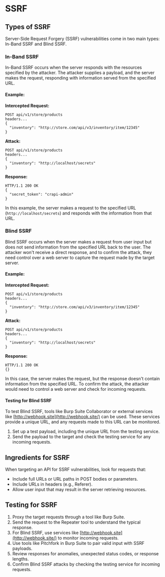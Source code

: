 # SSRF

## Types of SSRF

Server-Side Request Forgery (SSRF) vulnerabilities come in two main types: In-Band SSRF and Blind SSRF.

### In-Band SSRF

In-Band SSRF occurs when the server responds with the resources specified by the attacker. The attacker supplies a payload, and the server makes the request, responding with information served from the specified URL.

#### Example:

**Intercepted Request:**

```plaintext
POST api/v1/store/products
headers...
{
  "inventory": "http://store.com/api/v3/inventory/item/12345"
}
```

**Attack:**

```plaintext
POST api/v1/store/products
headers...
{
  "inventory": "http://localhost/secrets"
}
```

**Response:**

```plaintext
HTTP/1.1 200 OK
{
  "secret_token": "crapi-admin"
}
```

In this example, the server makes a request to the specified URL (`http://localhost/secrets`) and responds with the information from that URL.

### Blind SSRF

Blind SSRF occurs when the server makes a request from user input but does not send information from the specified URL back to the user. The attacker won't receive a direct response, and to confirm the attack, they need control over a web server to capture the request made by the target server.

#### Example:

**Intercepted Request:**

```plaintext
POST api/v1/store/products
headers...
{
  "inventory": "http://store.com/api/v3/inventory/item/12345"
}
```

**Attack:**

```plaintext
POST api/v1/store/products
headers...
{
  "inventory": "http://localhost/secrets"
}
```

**Response:**

```plaintext
HTTP/1.1 200 OK
{}
```

In this case, the server makes the request, but the response doesn't contain information from the specified URL. To confirm the attack, the attacker would need to control a web server and check for incoming requests.

#### Testing for Blind SSRF

To test Blind SSRF, tools like Burp Suite Collaborator or external services like [http://webhook.site](http://webhook.site/) can be used. These services provide a unique URL, and any requests made to this URL can be monitored.

1. Set up a test payload, including the unique URL from the testing service.
2. Send the payload to the target and check the testing service for any incoming requests.

## Ingredients for SSRF

When targeting an API for SSRF vulnerabilities, look for requests that:

* Include full URLs or URL paths in POST bodies or parameters.
* Include URLs in headers (e.g., Referer).
* Allow user input that may result in the server retrieving resources.

## Testing for SSRF

1. Proxy the target requests through a tool like Burp Suite.
2. Send the request to the Repeater tool to understand the typical response.
3. For Blind SSRF, use services like [http://webhook.site](http://webhook.site/) to monitor incoming requests.
4. Use tools like Pitchfork in Burp Suite to pair valid input with SSRF payloads.
5. Review responses for anomalies, unexpected status codes, or response lengths.
6. Confirm Blind SSRF attacks by checking the testing service for incoming requests.
